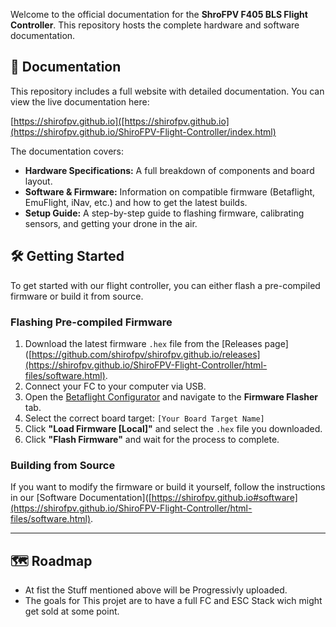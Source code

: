 Welcome to the official documentation for the **ShroFPV F405 BLS Flight Controller**. This repository hosts the complete hardware and software documentation.

## 📖 Documentation

This repository includes a full website with detailed documentation. You can view the live documentation here:

[https://shirofpv.github.io]([https://shirofpv.github.io](https://shirofpv.github.io/ShiroFPV-Flight-Controller/index.html)

The documentation covers:
* **Hardware Specifications:** A full breakdown of components and board layout.
* **Software & Firmware:** Information on compatible firmware (Betaflight, EmuFlight, iNav, etc.) and how to get the latest builds.
* **Setup Guide:** A step-by-step guide to flashing firmware, calibrating sensors, and getting your drone in the air.

## 🛠️ Getting Started

To get started with our flight controller, you can either flash a pre-compiled firmware or build it from source.

### Flashing Pre-compiled Firmware

1.  Download the latest firmware `.hex` file from the [Releases page]([https://github.com/shirofpv/shirofpv.github.io/releases](https://shirofpv.github.io/ShiroFPV-Flight-Controller/html-files/software.html).
2.  Connect your FC to your computer via USB.
3.  Open the [Betaflight Configurator](https://github.com/betaflight/betaflight-configurator/releases) and navigate to the **Firmware Flasher** tab.
4.  Select the correct board target: `[Your Board Target Name]`
5.  Click **"Load Firmware [Local]"** and select the `.hex` file you downloaded.
6.  Click **"Flash Firmware"** and wait for the process to complete.

### Building from Source

If you want to modify the firmware or build it yourself, follow the instructions in our [Software Documentation]([https://shirofpv.github.io#software](https://shirofpv.github.io/ShiroFPV-Flight-Controller/html-files/software.html).

---

## 🗺️ Roadmap

* At fist the Stuff mentioned above will be Progressivly uploaded.
* The goals for This projet are to have a full FC and ESC Stack wich might get sold at some point.
